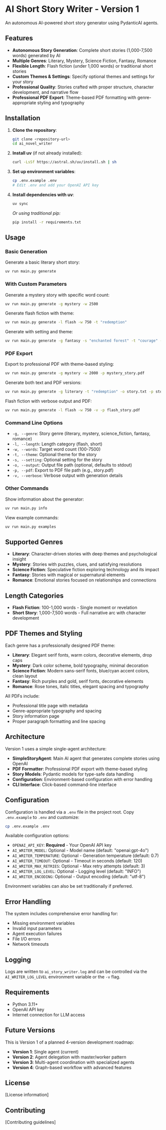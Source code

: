 # AI Short Story Writer - Version 1

An autonomous AI-powered short story generator using PydanticAI agents.

## Features

- **Autonomous Story Generation**: Complete short stories (1,000-7,500 words) generated by AI
- **Multiple Genres**: Literary, Mystery, Science Fiction, Fantasy, Romance
- **Flexible Length**: Flash fiction (under 1,000 words) or traditional short stories
- **Custom Themes & Settings**: Specify optional themes and settings for your story
- **Professional Quality**: Stories crafted with proper structure, character development, and narrative flow
- **Professional PDF Export**: Theme-based PDF formatting with genre-appropriate styling and typography

## Installation

1. **Clone the repository**:
   ```bash
   git clone <repository-url>
   cd ai_novel_writer
   ```

2. **Install uv** (if not already installed):
   ```bash
   curl -LsSf https://astral.sh/uv/install.sh | sh
   ```

3. **Set up environment variables**:
   ```bash
   cp .env.example .env
   # Edit .env and add your OpenAI API key
   ```

4. **Install dependencies with uv**:
   ```bash
   uv sync
   ```

   *Or using traditional pip:*
   ```bash
   pip install -r requirements.txt
   ```

## Usage

### Basic Generation

Generate a basic literary short story:
```bash
uv run main.py generate
```

### With Custom Parameters

Generate a mystery story with specific word count:
```bash
uv run main.py generate -g mystery -w 2500
```

Generate flash fiction with theme:
```bash
uv run main.py generate -l flash -w 750 -t "redemption"
```

Generate with setting and theme:
```bash
uv run main.py generate -g fantasy -s "enchanted forest" -t "courage" -w 4000
```

### PDF Export

Export to professional PDF with theme-based styling:
```bash
uv run main.py generate -g mystery -w 2000 -p mystery_story.pdf
```

Generate both text and PDF versions:
```bash
uv run main.py generate -g literary -t "redemption" -o story.txt -p story.pdf
```

Flash fiction with verbose output and PDF:
```bash
uv run main.py generate -l flash -w 750 -v -p flash_story.pdf
```

### Command Line Options

- `-g, --genre`: Story genre (literary, mystery, science_fiction, fantasy, romance)
- `-l, --length`: Length category (flash, short)
- `-w, --words`: Target word count (100-7500)
- `-t, --theme`: Optional theme for the story
- `-s, --setting`: Optional setting for the story
- `-o, --output`: Output file path (optional, defaults to stdout)
- `-p, --pdf`: Export to PDF file path (e.g., story.pdf)
- `-v, --verbose`: Verbose output with generation details

### Other Commands

Show information about the generator:
```bash
uv run main.py info
```

View example commands:
```bash
uv run main.py examples
```

## Supported Genres

- **Literary**: Character-driven stories with deep themes and psychological insight
- **Mystery**: Stories with puzzles, clues, and satisfying resolutions
- **Science Fiction**: Speculative fiction exploring technology and its impact
- **Fantasy**: Stories with magical or supernatural elements
- **Romance**: Emotional stories focused on relationships and connections

## Length Categories

- **Flash Fiction**: 100-1,000 words - Single moment or revelation
- **Short Story**: 1,000-7,500 words - Full narrative arc with character development

## PDF Themes and Styling

Each genre has a professionally designed PDF theme:

- **Literary**: Elegant serif fonts, warm colors, decorative elements, drop caps
- **Mystery**: Dark color scheme, bold typography, minimal decoration
- **Science Fiction**: Modern sans-serif fonts, blue/cyan accent colors, clean layout
- **Fantasy**: Rich purples and gold, serif fonts, decorative elements
- **Romance**: Rose tones, italic titles, elegant spacing and typography

All PDFs include:
- Professional title page with metadata
- Genre-appropriate typography and spacing
- Story information page
- Proper paragraph formatting and line spacing

## Architecture

Version 1 uses a simple single-agent architecture:

- **SimpleStoryAgent**: Main AI agent that generates complete stories using OpenAI
- **PDF Formatter**: Professional PDF export with theme-based styling
- **Story Models**: Pydantic models for type-safe data handling
- **Configuration**: Environment-based configuration with error handling
- **CLI Interface**: Click-based command-line interface

## Configuration

Configuration is handled via a `.env` file in the project root. Copy `.env.example` to `.env` and customize:

```bash
cp .env.example .env
```

Available configuration options:

- `OPENAI_API_KEY`: **Required** - Your OpenAI API key
- `AI_WRITER_MODEL`: Optional - Model name (default: "openai:gpt-4o")
- `AI_WRITER_TEMPERATURE`: Optional - Generation temperature (default: 0.7)
- `AI_WRITER_TIMEOUT`: Optional - Timeout in seconds (default: 120)
- `AI_WRITER_MAX_RETRIES`: Optional - Max retry attempts (default: 3)
- `AI_WRITER_LOG_LEVEL`: Optional - Logging level (default: "INFO")
- `AI_WRITER_ENCODING`: Optional - Output encoding (default: "utf-8")

Environment variables can also be set traditionally if preferred.

## Error Handling

The system includes comprehensive error handling for:

- Missing environment variables
- Invalid input parameters
- Agent execution failures
- File I/O errors
- Network timeouts

## Logging

Logs are written to `ai_story_writer.log` and can be controlled via the `AI_WRITER_LOG_LEVEL` environment variable or the `-v` flag.

## Requirements

- Python 3.11+
- OpenAI API key
- Internet connection for LLM access

## Future Versions

This is Version 1 of a planned 4-version development roadmap:

- **Version 1**: Single agent (current)
- **Version 2**: Agent delegation with master/worker pattern
- **Version 3**: Multi-agent coordination with specialized agents
- **Version 4**: Graph-based workflow with advanced features

## License

[License information]

## Contributing

[Contributing guidelines]